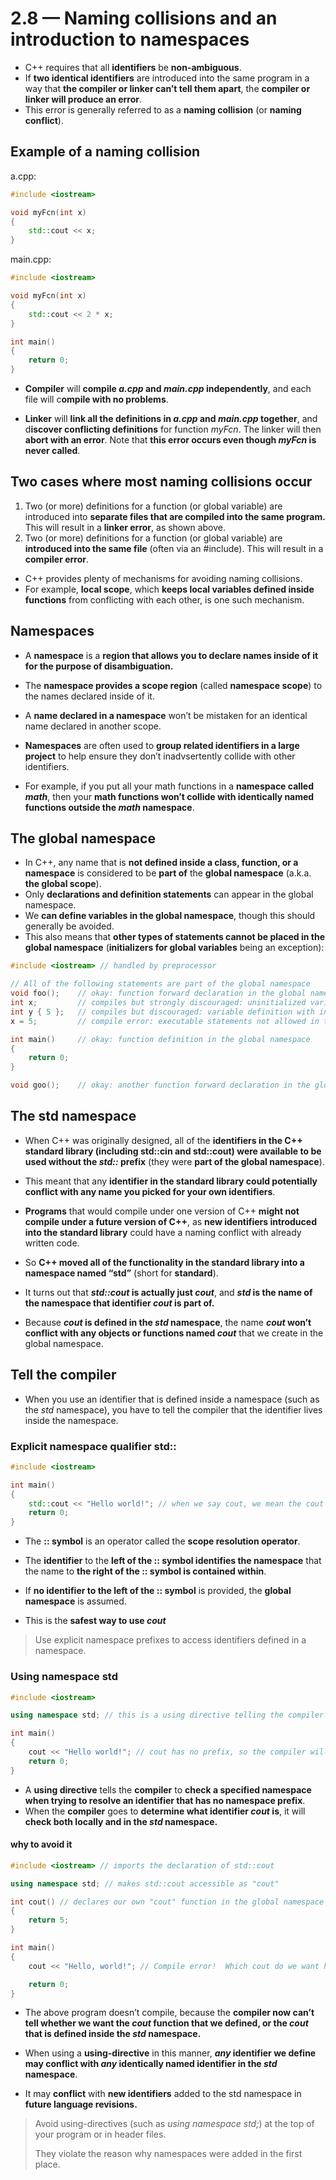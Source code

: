 # 2.8 — Naming collisions and an introduction to namespaces

- C++ requires that all **identifiers** be **non-ambiguous**. 
- If **two identical identifiers** are introduced into the same program in a way that **the compiler or linker can’t tell them apart**, the **compiler or linker will produce an error**. 
- This error is generally referred to as a **naming collision** (or **naming conflict**).

## Example of a naming collision

a.cpp:

```cpp
#include <iostream>

void myFcn(int x)
{
    std::cout << x;
}
```

main.cpp:

```cpp
#include <iostream>

void myFcn(int x)
{
    std::cout << 2 * x;
}

int main()
{
    return 0;
}
```

- **Compiler** will **compile *a.cpp* and *main.cpp* independently**, and each file will c**ompile with no problems**.

- **Linker** will **link all the definitions in *a.cpp* and *main.cpp* together**, and d**iscover conflicting definitions** for function *myFcn*. The linker will then **abort with an error**. Note that **this error occurs even though *myFcn* is never called**.

## Two cases where most naming collisions occur

1. Two (or more) definitions for a function (or global variable) are introduced into **separate files that are compiled into the same program.** This will result in a **linker error**, as shown above.
2. Two (or more) definitions for a function (or global variable) are **introduced into the same file** (often via an #include). This will result in a **compiler error**.

- C++ provides plenty of mechanisms for avoiding naming collisions. 
- For example, **local scope**, which **keeps local variables defined inside functions** from conflicting with each other, is one such mechanism. 

## Namespaces

- A **namespace** is a **region that allows you to declare names inside of it for the purpose of disambiguation.** 
- The **namespace provides a scope region** (called **namespace scope**) to the names declared inside of it.

- A **name declared in a namespace** won’t be mistaken for an identical name declared in another scope.

- **Namespaces** are often used to **group related identifiers in a large project** to help ensure they don’t inadvsertently collide with other identifiers. 
- For example, if you put all your math functions in a **namespace called *math***, then your **math functions won’t collide with identically named functions outside the *math* namespace**.

## The global namespace

- In C++, any name that is **not defined inside a class, function, or a namespace** is considered to be **part of** the **global namespace** (a.k.a. **the global scope**).
- Only **declarations and definition statements** can appear in the global namespace. 
- We **can define variables in the global namespace**, though this should generally be avoided. 
- This also means that **other types of statements cannot be placed in the global namespace** (**initializers for global variables** being an exception):

```cpp
#include <iostream> // handled by preprocessor

// All of the following statements are part of the global namespace
void foo();    // okay: function forward declaration in the global namespace
int x;         // compiles but strongly discouraged: uninitialized variable definition in the global namespace
int y { 5 };   // compiles but discouraged: variable definition with initializer in the global namespace
x = 5;         // compile error: executable statements not allowed in the global namespace

int main()     // okay: function definition in the global namespace
{
    return 0;
}

void goo();    // okay: another function forward declaration in the global namespace
```

## The std namespace

- When C++ was originally designed, all of the **identifiers in the C++ standard library (including std::cin and std::cout) were available to be used without the *std::* prefix** (they were **part of the global namespace**). 
- This meant that any **identifier in the standard library could potentially conflict with any name you picked for your own identifiers**. 
- **Programs** that would compile under one version of C++ **might not compile under a future version of C++**, as **new identifiers introduced into the standard library** could have a naming conflict with already written code. 
- So **C++ moved all of the functionality in the standard library into a namespace named “std”** (short for **standard**).

- It turns out that ***std::cout* is actually just *cout***, and ***std* is the name of the namespace that identifier *cout* is part of.** 
- Because ***cout* is defined in the *std* namespace**, the name ***cout* won’t conflict with any objects or functions named *cout*** that we create in the global namespace.

## Tell the compiler 

- When you use an identifier that is defined inside a namespace (such as the *std* namespace), you have to tell the compiler that the identifier lives inside the namespace.

### Explicit namespace qualifier std::

```cpp
#include <iostream>

int main()
{
    std::cout << "Hello world!"; // when we say cout, we mean the cout defined in the std namespace
    return 0;
}
```

- The **:: symbol** is an operator called the **scope resolution operator**. 
- The **identifier** to the **left of the :: symbol identifies the namespace** that the name to **the right of the :: symbol is contained within**. 
- If **no identifier to the left of the :: symbol** is provided, the **global namespace** is assumed.

- This is the **safest way to use *cout***

> Use explicit namespace prefixes to access identifiers defined in a namespace.

### Using namespace std

```cpp
#include <iostream>

using namespace std; // this is a using directive telling the compiler to check the std namespace when resolving identifiers with no prefix

int main()
{
    cout << "Hello world!"; // cout has no prefix, so the compiler will check to see if cout is defined locally or in namespace std
    return 0;
}
```

- A **using directive** tells the **compiler** to **check a specified namespace when trying to resolve an identifier that has no namespace prefix**. 
- When the **compiler** goes to **determine what identifier *cout* is**, it will **check both locally and in the *std* namespace.**

#### why to avoid it

```cpp
#include <iostream> // imports the declaration of std::cout

using namespace std; // makes std::cout accessible as "cout"

int cout() // declares our own "cout" function in the global namespace
{
    return 5;
}

int main()
{
    cout << "Hello, world!"; // Compile error!  Which cout do we want here?  The one in the std namespace or the one we defined above?

    return 0;
}
```

- The above program doesn’t compile, because the **compiler now can’t tell whether we want the *cout* function that we defined, or the *cout* that is defined inside the *std* namespace.**

- When using a **using-directive** in this manner, ***any* identifier we define may conflict with *any* identically named identifier in the *std* namespace**. 
- It may **conflict** with **new identifiers** added to the std namespace in **future language revisions.** 

> Avoid using-directives (such as *using namespace std;*) at the top of your program or in header files. 
>
> They violate the reason why namespaces were added in the first place.
